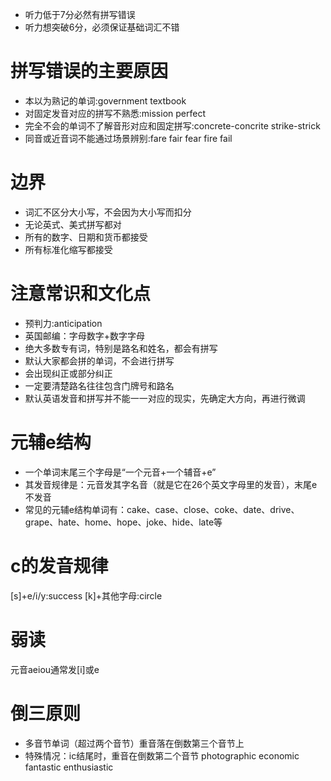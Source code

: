 * 听力低于7分必然有拼写错误
* 听力想突破6分，必须保证基础词汇不错

# 拼写错误的主要原因

* 本以为熟记的单词:government textbook
* 对固定发音对应的拼写不熟悉:mission perfect
* 完全不会的单词不了解音形对应和固定拼写:concrete-concrite strike-strick
* 同音或近音词不能通过场景辨别:fare fair fear fire fail

# 边界

* 词汇不区分大小写，不会因为大小写而扣分
* 无论英式、美式拼写都对
* 所有的数字、日期和货币都接受
* 所有标准化缩写都接受

# 注意常识和文化点

* 预判力:anticipation
* 英国邮编：字母数字+数字字母
* 绝大多数专有词，特别是路名和姓名，都会有拼写
* 默认大家都会拼的单词，不会进行拼写
* 会出现纠正或部分纠正
* 一定要清楚路名往往包含门牌号和路名
* 默认英语发音和拼写并不能一一对应的现实，先确定大方向，再进行微调

# 元辅e结构

* 一个单词末尾三个字母是“一个元音+一个辅音+e”
* 其发音规律是：元音发其字名音（就是它在26个英文字母里的发音），末尾e不发音
* 常见的元辅e结构单词有：cake、case、close、coke、date、drive、grape、hate、home、hope、joke、hide、late等

# c的发音规律

[s]+e/i/y:success [k]+其他字母:circle

# 弱读

元音aeiou通常发[i]或e

# 倒三原则

* 多音节单词（超过两个音节）重音落在倒数第三个音节上
* 特殊情况：ic结尾时，重音在倒数第二个音节 photographic economic fantastic enthusiastic
  
